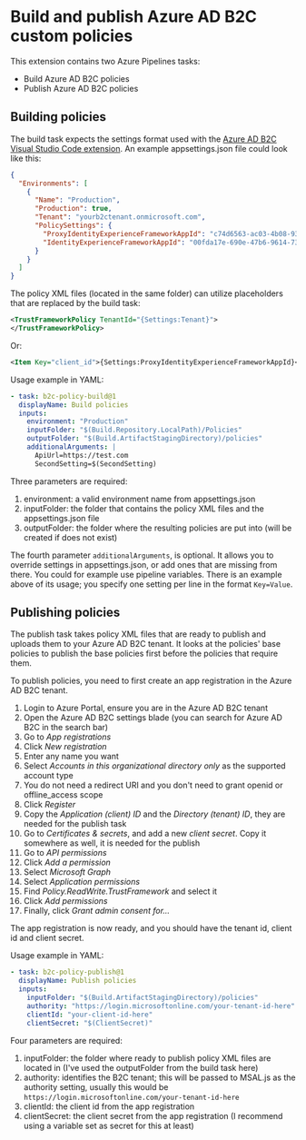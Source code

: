 # Build and publish Azure AD B2C custom policies

This extension contains two Azure Pipelines tasks:

- Build Azure AD B2C policies
- Publish Azure AD B2C policies

## Building policies

The build task expects the settings format used with the
[Azure AD B2C Visual Studio Code extension](https://marketplace.visualstudio.com/items?itemName=AzureADB2CTools.aadb2c).
An example appsettings.json file could look like this:

```json
{
  "Environments": [
    {
      "Name": "Production",
      "Production": true,
      "Tenant": "yourb2ctenant.onmicrosoft.com",
      "PolicySettings": {
        "ProxyIdentityExperienceFrameworkAppId": "c74d6563-ac03-4b08-9314-688cb1e9a8e0",
        "IdentityExperienceFrameworkAppId": "00fda17e-690e-47b6-9614-739556e731c3"
      }
    }
  ]
}
```

The policy XML files (located in the same folder) can utilize placeholders that are replaced by the build task:

```xml
<TrustFrameworkPolicy TenantId="{Settings:Tenant}">
</TrustFrameworkPolicy>
```

Or:

```xml
<Item Key="client_id">{Settings:ProxyIdentityExperienceFrameworkAppId}</Item>
```

Usage example in YAML:

```yml
- task: b2c-policy-build@1
  displayName: Build policies
  inputs:
    environment: "Production"
    inputFolder: "$(Build.Repository.LocalPath)/Policies"
    outputFolder: "$(Build.ArtifactStagingDirectory)/policies"
    additionalArguments: |
      ApiUrl=https://test.com
      SecondSetting=$(SecondSetting)
```

Three parameters are required:

1. environment: a valid environment name from appsettings.json
1. inputFolder: the folder that contains the policy XML files and the appsettings.json file
1. outputFolder: the folder where the resulting policies are put into (will be created if does not exist)

The fourth parameter `additionalArguments`, is optional.
It allows you to override settings in appsettings.json, or add ones that are missing from there.
You could for example use pipeline variables.
There is an example above of its usage; you specify one setting per line in the format `Key=Value`.

## Publishing policies

The publish task takes policy XML files that are ready to publish and uploads them to your Azure AD B2C tenant.
It looks at the policies' base policies to publish the base policies first before the policies that require them.

To publish policies, you need to first create an app registration in the Azure AD B2C tenant.

1. Login to Azure Portal, ensure you are in the Azure AD B2C tenant
1. Open the Azure AD B2C settings blade (you can search for Azure AD B2C in the search bar)
1. Go to _App registrations_
1. Click _New registration_
1. Enter any name you want
1. Select _Accounts in this organizational directory only_ as the supported account type
1. You do not need a redirect URI and you don't need to grant openid or offline_access scope
1. Click _Register_
1. Copy the _Application (client) ID_ and the _Directory (tenant) ID_, they are needed for the publish task
1. Go to _Certificates & secrets_, and add a new _client secret_. Copy it somewhere as well, it is needed for the publish
1. Go to _API permissions_
1. Click _Add a permission_
1. Select _Microsoft Graph_
1. Select _Application permissions_
1. Find _Policy.ReadWrite.TrustFramework_ and select it
1. Click _Add permissions_
1. Finally, click _Grant admin consent for..._

The app registration is now ready, and you should have the tenant id, client id and client secret.

Usage example in YAML:

```yml
- task: b2c-policy-publish@1
  displayName: Publish policies
  inputs:
    inputFolder: "$(Build.ArtifactStagingDirectory)/policies"
    authority: "https://login.microsoftonline.com/your-tenant-id-here"
    clientId: "your-client-id-here"
    clientSecret: "$(ClientSecret)"
```

Four parameters are required:

1. inputFolder: the folder where ready to publish policy XML files are located in (I've used the outputFolder from the build task here)
1. authority: identifies the B2C tenant; this will be passed to MSAL.js as the authority setting, usually this would be `https://login.microsoftonline.com/your-tenant-id-here`
1. clientId: the client id from the app registration
1. clientSecret: the client secret from the app registration (I recommend using a variable set as secret for this at least)
